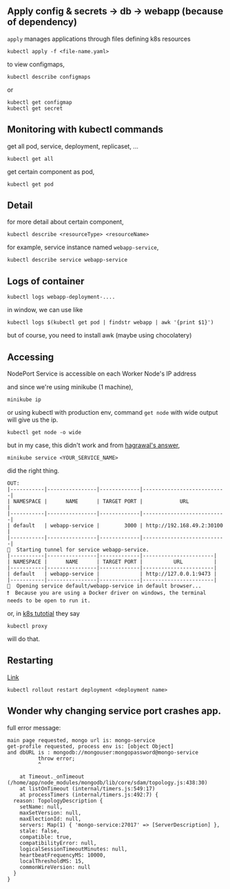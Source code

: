 ## Apply config & secrets -> db -> webapp (because of dependency)

`apply` manages applications through files defining k8s resources
```
kubectl apply -f <file-name.yaml>
```
to view configmaps,
```
kubectl describe configmaps
```
or
```
kubectl get configmap
kubectl get secret
```

## Monitoring with kubectl commands
get all pod, service, deployment, replicaset, ...
```
kubectl get all
```
get certain component as pod,
```
kubectl get pod
```

## Detail

for more detail about certain component,
```
kubectl describe <resourceType> <resourceName>
```
for example, service instance named `webapp-service`,
```
kubectl describe service webapp-service
```

## Logs of container
```
kubectl logs webapp-deployment-....
```
in window, we can use like 
```
kubectl logs $(kubectl get pod | findstr webapp | awk '{print $1}')
```
but of course, you need to install awk (maybe using chocolatery)

## Accessing
NodePort Service is accessible on each Worker Node's IP address

and since we're using minikube (1 machine), 

```
minikube ip
```

or using kubectl with production env, command `get node` with wide output will give us the ip.

```
kubectl get node -o wide
```

but in my case, this didn't work and from [hagrawal's answer](https://stackoverflow.com/questions/66607112/minikube-on-wsl2-windows-10-minikube-ip-not-reachable),

```
minikube service <YOUR_SERVICE_NAME>
```
did the right thing.
```
OUT:
|-----------|----------------|-------------|---------------------------|
| NAMESPACE |      NAME      | TARGET PORT |            URL            |
|-----------|----------------|-------------|---------------------------|
| default   | webapp-service |        3000 | http://192.168.49.2:30100 |
|-----------|----------------|-------------|---------------------------|
🏃  Starting tunnel for service webapp-service.
|-----------|----------------|-------------|-----------------------|
| NAMESPACE |      NAME      | TARGET PORT |          URL          |
|-----------|----------------|-------------|-----------------------|
| default   | webapp-service |             | http://127.0.0.1:9473 |
|-----------|----------------|-------------|-----------------------|
🎉  Opening service default/webapp-service in default browser...
❗  Because you are using a Docker driver on windows, the terminal needs to be open to run it.
```
or, in [k8s tutotial](https://kubernetes.io/ko/docs/tutorials/kubernetes-basics/explore/explore-intro/) they say
```
kubectl proxy
```
will do that.


## Restarting
[Link](https://linuxhint.com/kubectl-restart-the-pod/)
```
kubectl rollout restart deployment <deployment name>
```

## Wonder why changing service port crashes app.
full error message:
```
main page requested, mongo url is: mongo-service
get-profile requested, process env is: [object Object]
and dbURL is : mongodb://mongouser:mongopassword@mongo-service
          throw error;
          ^

    at Timeout._onTimeout (/home/app/node_modules/mongodb/lib/core/sdam/topology.js:438:30)
    at listOnTimeout (internal/timers.js:549:17)
    at processTimers (internal/timers.js:492:7) {
  reason: TopologyDescription {
    setName: null,
    maxSetVersion: null,
    maxElectionId: null,
    servers: Map(1) { 'mongo-service:27017' => [ServerDescription] },
    stale: false,
    compatible: true,
    compatibilityError: null,
    logicalSessionTimeoutMinutes: null,
    heartbeatFrequencyMS: 10000,
    localThresholdMS: 15,
    commonWireVersion: null
  }
}
```
